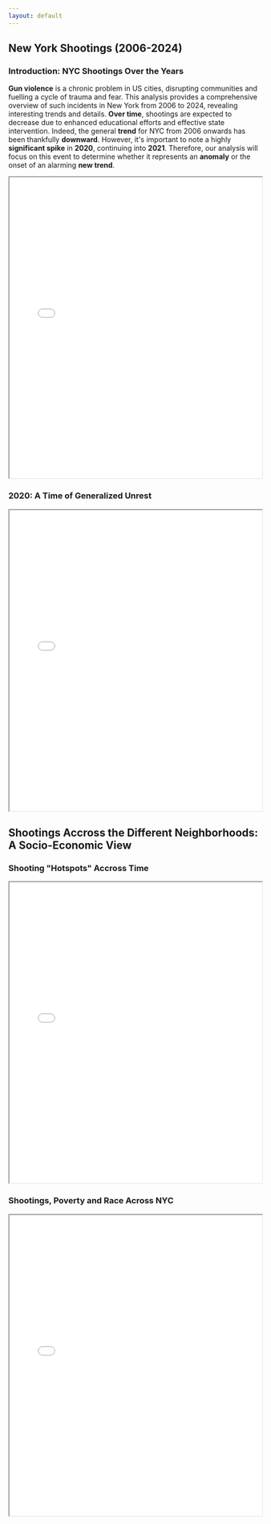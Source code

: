 ```yaml
---
layout: default
---
```


## New York Shootings (2006-2024)

### Introduction: NYC Shootings Over the Years
**Gun violence** is a chronic problem in US cities, disrupting communities and fuelling a cycle of trauma and fear. This analysis provides a comprehensive overview of such incidents in New York from 2006 to 2024, revealing interesting trends and details. **Over time**, shootings are expected to decrease due to enhanced educational efforts and effective state intervention. Indeed, the general **trend** for NYC from 2006 onwards has been thankfully **downward**. However, it's important to note a highly **significant spike** in **2020**, continuing into **2021**. Therefore, our analysis will focus on this event to determine whether it represents an **anomaly** or the onset of an alarming **new trend**.


<iframe src="/data/shootings_by_year.html" width="100%" height="600px"></iframe>

### 2020: A Time of Generalized Unrest

<iframe src="/data/carousel.html" width="100%" height="600px"></iframe>


## Shootings Accross the Different Neighborhoods: A Socio-Economic View

### Shooting "Hotspots" Accross Time

<iframe src="/data/maps/maps.html" width="100%" height="600px"></iframe>

### Shootings, Poverty and Race Across NYC

<iframe src="/data/maps/other_maps.html" width="100%" height="600px"></iframe>